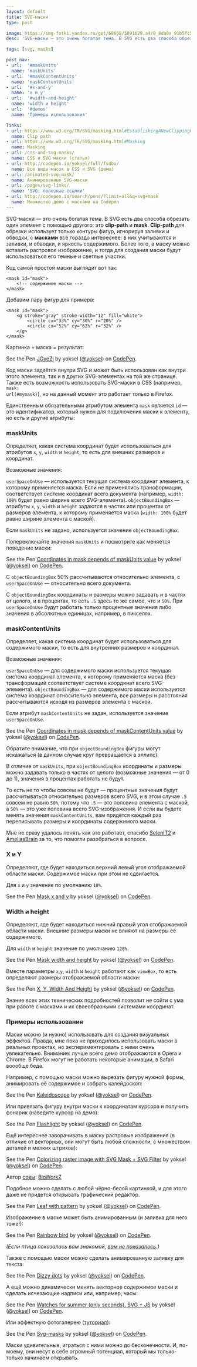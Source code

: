 ```yaml
---
layout: default
title: SVG-маски
type: post

image: https://img-fotki.yandex.ru/get/68668/5091629.a4/0_8da0a_91b5fc57_-1-orig
desc: 'SVG-маски — это очень богатая тема. В SVG есть два способа обрезать один элемент с помощью другого: это clip-path и mask. Clip-path для обрезки использует только контуры фигур, с масками всё интереснее: в них учитываются и заливки, и обводки, и яркость содержимого.'

tags: [svg, masks]

post_nav:
- url:  '#maskUnits'
  name: 'maskUnits'
- url:  '#maskContentUnits'
  name: 'maskContentUnits'
- url:  '#x-and-y'
  name: 'x и y'
- url:  '#width-and-height'
  name: 'width и height'
- url:  '#demos'
  name: 'Примеры использования'

links:
- url: https://www.w3.org/TR/SVG/masking.html#EstablishingANewClippingPath
  name: Clip path
- url: https://www.w3.org/TR/SVG/masking.html#Masking
  name: Masking
- url: /css-and-svg-masks/
  name: CSS и SVG маски (статья)
- url: http://codepen.io/yoksel/full/fsdbu/
  name: Все виды масок в CSS и SVG (демо)
- url: /animated-svg-mask/
  name: Анимированные SVG-маски
- url: /pages/svg-links/
  name: 'SVG: полезные ссылки'
- url: http://codepen.io/search/pens/?limit=all&q=svg+mask
  name: Множество демо с масками на Codepen
---
```


SVG-маски — это очень богатая тема. В SVG есть два способа обрезать один элемент с помощью другого: это <b>clip-path</b> и <b>mask</b>. <b>Clip-path</b> для обрезки использует только контуры фигур, игнорируя заливки и обводки, с <b>масками</b> всё гораздо интереснее: в них учитываются и заливки, и обводки, и яркость содержимого.<!--more--> Более того, в маску можно вставить растровое изображение, и тогда для создания маски будут использоваться его темные и светлые участки.

Код самой простой маски выглядит вот так:

<pre><code class="language-markup">&lt;mask id="mask">
    &lt;!-- содержимое маски -->
&lt;/mask></code></pre>

Добавим пару фигур для примера:

<pre><code class="language-markup">&lt;mask id="mask">
    &lt;g stroke="gray" stroke-width="12" fill="white">
        &lt;circle cx="33%" cy="30%" r="20%" />
        &lt;circle cx="52%" cy="62%" r="32%" />
    &lt;/g>
&lt;/mask></code></pre>

Картинка + маска = результат:

<p data-height="400" data-theme-id="4974" data-slug-hash="JGyeZj" data-default-tab="result" data-user="yoksel" class='codepen'>See the Pen <a href='http://codepen.io/yoksel/pen/JGyeZj/'>JGyeZj</a> by yoksel (<a href='http://codepen.io/yoksel'>@yoksel</a>) on <a href='http://codepen.io'>CodePen</a>.</p>
<script async src="//assets.codepen.io/assets/embed/ei.js"></script>

Код маски задаётся внутри SVG и может быть использован как внутри этого элемента, так и в других SVG-элементах на той же странице. Также есть возможность использовать SVG-маски в CSS (например, <code>mask: url(#mymask)</code>), но на данный момент это работает только в Firefox.

Единственным обязательными атрибутом элемента <code>mask</code> является <code>id</code> — это идентификатор, который нужен для подключения маски к элементу, но есть и другие атрибуты:

<h3 id="maskUnits">maskUnits</h3>

Определяет, какая система координат будет использоваться для атрибутов <code>x</code>, <code>y</code>, <code>width</code> и <code>height</code>, то есть для внешних размеров и координат.

Возможные значения:

<code>userSpaceOnUse</code> — используется текущая система координат элемента, к которому применяется маска. Если не применялись трансформации, соответствует системе координат всего документа (например, <code>width: 100%</code> будет равно ширине всего SVG-элемента).
<code>objectBoundingBox</code> — атрибуты <code>x</code>, <code>y</code>, <code>width</code> и <code>height</code> задаются в частях или процентах от размеров элемента, к которому применяется маска (<code>width: 100%</code> будет равно ширине элемента с маской).

Если <code>maskUnits</code> не задано, используется значение <code>objectBoundingBox</code>.

Попереключайте значения <code>maskUnits</code> и посмотрите как меняется поведение маски:

<p data-height="500" data-theme-id="4974" data-slug-hash="MKErEN" data-default-tab="result" data-user="yoksel" class='codepen'>See the Pen <a href='http://codepen.io/yoksel/pen/MKErEN/'>Coordinates in mask depends of maskUnits value</a> by yoksel (<a href='http://codepen.io/yoksel'>@yoksel</a>) on <a href='http://codepen.io'>CodePen</a>.</p>
<script async src="//assets.codepen.io/assets/embed/ei.js"></script>

С <code>objectBoundingBox</code> 50% рассчитываются относительно элемента, с <code>userSpaceOnUse</code> — относительно всего документа.

С <code>objectBoundingBox</code> координаты и размеры можно задавать и в частях от целого, и в процентах, то есть <code>.5</code> здесь то же самое, что и <code>50%</code>.
При <code>userSpaceOnUse</code> будут работать только процентные значения либо значения в абсолютных единицах, например, в пикселях.

<h3 id="maskContentUnits">maskContentUnits</h3>

Определяет, какая система координат будет использоваться для содержимого маски, то есть для внутренних размеров и координат.

Возможные значения:

<code>userSpaceOnUse</code> — для содержимого маски используется текущая система координат элемента, к которому применяется маска (без трансформаций соответствует системе координат всего SVG-элемента).
<code>objectBoundingBox</code> — для содержимого маски используется система координат относительно элемента, все размеры и расстояния рассчитываются исходя из размеров элемента с маской.

Если атрибут <code>maskContentUnits</code> не задан, используется значение <code>userSpaceOnUse</code>.

<p data-height="500" data-theme-id="4974" data-slug-hash="BjmXRw" data-default-tab="result" data-user="yoksel" class='codepen'>See the Pen <a href='http://codepen.io/yoksel/pen/BjmXRw/'>Coordinates in mask depends of maskContentUnits value</a> by yoksel (<a href='http://codepen.io/yoksel'>@yoksel</a>) on <a href='http://codepen.io'>CodePen</a>.</p>
<script async src="//assets.codepen.io/assets/embed/ei.js"></script>

Обратите внимание, что при <code>objectBoundingBox</code> фигуры могут искажаться (в данном случае круг превращается в эллипс).

В отличие от <code>maskUnits</code>, при <code>objectBoundingBox</code> координаты и размеры можно задавать только в частях от целого (возможные значения — от 0 до 1), значения в процентах работать не будут.

То есть не то чтобы совсем не будут — процентные значения будут рассчитываться относительно размеров всего SVG, и в этом случае <code>.5</code> совсем не равно <code>50%</code>, потому что <code>.5</code> — это половина элемента с маской, а <code>50%</code> — это уже половина всего SVG-изображения. И если вы будете менять значения <code>maskContentUnits</code>, вам придётся каждый раз переписывать размеры и координаты содержимого маски.

Мне не сразу удалось понять как это работает, спасибо <a href="https://twitter.com/SelenIT2">SelenIT2</a> и <a href="https://twitter.com/AmeliasBrain">AmeliasBrain</a> за то, что помогли разобраться в вопросе.

<h3 id="x-and-y">X и Y</h3>

Определяют, где будет находиться верхний левый угол отображаемой области маски. Содержимое маски при этом не сдвигается.

Для <code>x</code> и <code>y</code> значение по умолчанию <code>10%</code>.

<p data-height="500" data-theme-id="4974" data-slug-hash="MKEydO" data-default-tab="result" data-user="yoksel" class='codepen'>See the Pen <a href='http://codepen.io/yoksel/pen/MKEydO/'>Mask x and y</a> by yoksel (<a href='http://codepen.io/yoksel'>@yoksel</a>) on <a href='http://codepen.io'>CodePen</a>.</p>
<script async src="//assets.codepen.io/assets/embed/ei.js"></script>

<h3 id="width-and-height">Width и height</h3>

Определяют, где будет находиться нижний правый угол отображаемой области маски. Внешние размеры маски не влияют на размеры её содержимого.

Для <code>width</code> и <code>height</code> значение по умолчанию <code>120%</code>.

<p data-height="500" data-theme-id="4974" data-slug-hash="xZLBwM" data-default-tab="result" data-user="yoksel" class='codepen'>See the Pen <a href='http://codepen.io/yoksel/pen/xZLBwM/'>Mask width and height</a> by yoksel (<a href='http://codepen.io/yoksel'>@yoksel</a>) on <a href='http://codepen.io'>CodePen</a>.</p>
<script async src="//assets.codepen.io/assets/embed/ei.js"></script>

Вместе параметры <code>x</code>,<code>y</code>, <code>width</code> и <code>height</code> работают как <code>viewBox</code>, то есть определяют размеры отображаемой области маски:

<p data-height="500" data-theme-id="4974" data-slug-hash="BjOovr" data-default-tab="result" data-user="yoksel" class='codepen'>See the Pen <a href='http://codepen.io/yoksel/pen/BjOovr/'>X, Y, Width And Height</a> by yoksel (<a href='http://codepen.io/yoksel'>@yoksel</a>) on <a href='http://codepen.io'>CodePen</a>.</p>
<script async src="//assets.codepen.io/assets/embed/ei.js"></script>

Знание всех этих технических подробностей позволит не сойти с ума при работе с масками и их своеобразными системами координат.

<h3 id="demos">Примеры использования</h3>

Маски можно (и нужно) использовать для создания визуальных эффектов. Правда, мне пока не приходилось использовать маски в реальных проектах, но экспериментировать с ними очень увлекательно.
Внимание: лучше всего демо отображаются в Opera и Chrome. В Firefox могут не работать некоторые анимации, в Safari воообще беда.

Например, с помощью маски можно вырезать фигуру нужной формы, анимировать её содержимое и собрать калейдоскоп:

<p data-height="400" data-theme-id="4974" data-slug-hash="PPMvxy" data-default-tab="result" data-user="yoksel" class='codepen'>See the Pen <a href='http://codepen.io/yoksel/pen/PPMvxy/'>Kaleidoscope</a> by yoksel (<a href='http://codepen.io/yoksel'>@yoksel</a>) on <a href='http://codepen.io'>CodePen</a>.</p>
<script async src="//assets.codepen.io/assets/embed/ei.js"></script>

Или привязать фигуру внутри маски к координатам курсора и получить фонарик (наведите курсор на демо):

<p data-height="500" data-theme-id="4974" data-slug-hash="BjRVew" data-default-tab="result" data-user="yoksel" class='codepen'>See the Pen <a href='http://codepen.io/yoksel/pen/BjRVew/'>Flashlight</a> by yoksel (<a href='http://codepen.io/yoksel'>@yoksel</a>) on <a href='http://codepen.io'>CodePen</a>.</p>
<script async src="//assets.codepen.io/assets/embed/ei.js"></script>

Ещё интереснее заворачивать в маску растровые изображения (в отличие от векторных, они могут быть любой сложности, с множеством деталей и мелких штрихов):

<p data-height="630" data-theme-id="4974" data-slug-hash="mVVVyp" data-default-tab="result" data-user="yoksel" class='codepen'>See the Pen <a href='http://codepen.io/yoksel/pen/mVVVyp/'>Colorizing raster image with SVG Mask + SVG Filter</a> by yoksel (<a href='http://codepen.io/yoksel'>@yoksel</a>) on <a href='http://codepen.io'>CodePen</a>.</p>
<script async src="//assets.codepen.io/assets/embed/ei.js"></script>
Автор <a href="https://img-fotki.yandex.ru/get/16173/5091629.a4/0_8d5ef_68a0b9a4_orig">совы</a>: <a href="http://www.bioworkz.com/" target="_blank">BioWorkZ</a>

Подобное можно сделать с любой чёрно-белой картинкой, и для этого даже не придется открывать графический редактор.

<p data-height="400" data-theme-id="4974" data-slug-hash="EPYwMg" data-default-tab="result" data-user="yoksel" class='codepen'>See the Pen <a href='http://codepen.io/yoksel/pen/EPYwMg/'>Leaf with pattern</a> by yoksel (<a href='http://codepen.io/yoksel'>@yoksel</a>) on <a href='http://codepen.io'>CodePen</a>.</p>
<script async src="//assets.codepen.io/assets/embed/ei.js"></script>

Изображение в маске может быть анимированным (и заливка для него тоже!):

<p data-height="400" data-theme-id="4974" data-slug-hash="MKgppV" data-default-tab="result" data-user="yoksel" class='codepen'>See the Pen <a href='http://codepen.io/yoksel/pen/MKgppV/'>Rainbow bird</a> by yoksel (<a href='http://codepen.io/yoksel'>@yoksel</a>) on <a href='http://codepen.io'>CodePen</a>.</p>
<script async src="//assets.codepen.io/assets/embed/ei.js"></script>
<i>(Если птица показалась вам знакомой, <a href="http://codepen.io/collection/XRPbWp/">вам не показалось</a>.)</i>

Также с помощью маски можно сделать анимированную заливку для текста:

<p data-height="400" data-theme-id="4974" data-slug-hash="WbvwpR" data-default-tab="result" data-user="yoksel" class='codepen'>See the Pen <a href='http://codepen.io/yoksel/pen/WbvwpR/'>Dizzy dots</a> by yoksel (<a href='http://codepen.io/yoksel'>@yoksel</a>) on <a href='http://codepen.io'>CodePen</a>.</p>
<script async src="//assets.codepen.io/assets/embed/ei.js"></script>

А ещё можно динамически менять векторное содержимое маски и сделать исчезающие надписи или, например, часы:

<p data-height="400" data-theme-id="4974" data-slug-hash="PZdWpm" data-default-tab="result" data-user="yoksel" class='codepen'>See the Pen <a href='http://codepen.io/yoksel/pen/PZdWpm/'>Watches for summer (only seconds). SVG + JS</a> by yoksel (<a href='http://codepen.io/yoksel'>@yoksel</a>) on <a href='http://codepen.io'>CodePen</a>.</p>
<script async src="//assets.codepen.io/assets/embed/ei.js"></script>

Или эффектную фотогалерею (<a href="/animated-svg-mask/">туториал</a>):

<p data-height="600" data-theme-id="4974" data-slug-hash="eIxmr" data-default-tab="result" data-user="yoksel" class='codepen'>See the Pen <a href='http://codepen.io/yoksel/pen/eIxmr/'>Svg-masks</a> by yoksel (<a href='http://codepen.io/yoksel'>@yoksel</a>) on <a href='http://codepen.io'>CodePen</a>.</p>
<script async src="//assets.codepen.io/assets/embed/ei.js"></script>

Маски удивительные, играться с ними можно до бесконечности. И, по-моему, они несут в себе огромный потенциал, который мы только-только начинаем открывать.
